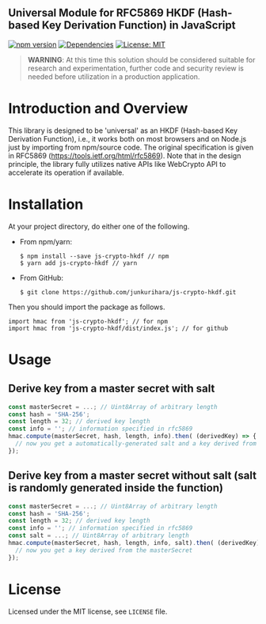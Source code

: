 Universal Module for RFC5869 HKDF (Hash-based Key Derivation Function) in JavaScript
--
[![npm version](https://badge.fury.io/js/js-crypto-hkdf.svg)](https://badge.fury.io/js/js-crypto-hkdf)
[![Dependencies](https://david-dm.org/junkurihara/jscu.svg?path=packages/js-crypto-hkdf)](https://david-dm.org/junkurihara/jscu?path=packages/js-crypto-hkdf)
[![License: MIT](https://img.shields.io/badge/License-MIT-yellow.svg)](https://opensource.org/licenses/MIT)

> **WARNING**: At this time this solution should be considered suitable for research and experimentation, further code and security review is needed before utilization in a production application.

# Introduction and Overview
This library is designed to be 'universal' as an HKDF (Hash-based Key Derivation Function), i.e., it works both on most browsers and on Node.js just by importing from npm/source code. The original specification is given in RFC5869 (https://tools.ietf.org/html/rfc5869). Note that in the design principle, the library fully utilizes native APIs like WebCrypto API to accelerate its operation if available. 

# Installation
At your project directory, do either one of the following.

- From npm/yarn:
  ```shell
  $ npm install --save js-crypto-hkdf // npm
  $ yarn add js-crypto-hkdf // yarn
  ```
- From GitHub:
  ```shell
  $ git clone https://github.com/junkurihara/js-crypto-hkdf.git
  ```

Then you should import the package as follows.
```shell
import hmac from 'js-crypto-hkdf'; // for npm
import hmac from 'js-crypto-hkdf/dist/index.js'; // for github
```
  
# Usage
## Derive key from a master secret with salt
```javascript
const masterSecret = ...; // Uint8Array of arbitrary length
const hash = 'SHA-256';
const length = 32; // derived key length
const info = ''; // information specified in rfc5869
hmac.compute(masterSecret, hash, length, info).then( (derivedKey) => {
  // now you get a automatically-generated salt and a key derived from the masterSecret.
});
```

## Derive key from a master secret without salt (salt is randomly generated inside the function)
```javascript
const masterSecret = ...; // Uint8Array of arbitrary length
const hash = 'SHA-256';
const length = 32; // derived key length
const info = ''; // information specified in rfc5869
const salt = ...; // Uint8Array of arbitrary length
hmac.compute(masterSecret, hash, length, info, salt).then( (derivedKey) => {
  // now you get a key derived from the masterSecret
});
``` 

# License
Licensed under the MIT license, see `LICENSE` file.
